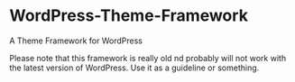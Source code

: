 # WordPress-Theme-Framework
A Theme Framework for WordPress

Please note that this framework is really  old nd probably will not work with the latest version of WordPress. Use it as a guideline or something.
